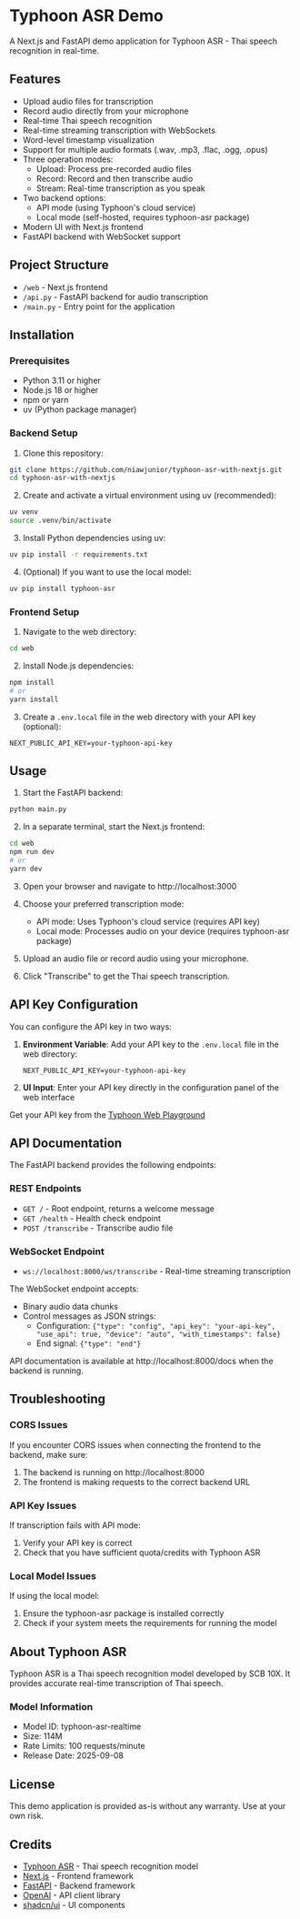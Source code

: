 # Typhoon ASR Demo

A Next.js and FastAPI demo application for Typhoon ASR - Thai speech recognition in real-time.

## Features

- Upload audio files for transcription
- Record audio directly from your microphone
- Real-time Thai speech recognition
- Real-time streaming transcription with WebSockets
- Word-level timestamp visualization
- Support for multiple audio formats (.wav, .mp3, .flac, .ogg, .opus)
- Three operation modes:
  - Upload: Process pre-recorded audio files
  - Record: Record and then transcribe audio
  - Stream: Real-time transcription as you speak
- Two backend options:
  - API mode (using Typhoon's cloud service)
  - Local mode (self-hosted, requires typhoon-asr package)
- Modern UI with Next.js frontend
- FastAPI backend with WebSocket support

## Project Structure

- `/web` - Next.js frontend
- `/api.py` - FastAPI backend for audio transcription
- `/main.py` - Entry point for the application

## Installation

### Prerequisites

- Python 3.11 or higher
- Node.js 18 or higher
- npm or yarn
- uv (Python package manager)

### Backend Setup

1. Clone this repository:

```bash
git clone https://github.com/niawjunior/typhoon-asr-with-nextjs.git
cd typhoon-asr-with-nextjs
```

2. Create and activate a virtual environment using uv (recommended):

```bash
uv venv
source .venv/bin/activate
```

3. Install Python dependencies using uv:

```bash
uv pip install -r requirements.txt
```

4. (Optional) If you want to use the local model:

```bash
uv pip install typhoon-asr
```

### Frontend Setup

1. Navigate to the web directory:

```bash
cd web
```

2. Install Node.js dependencies:

```bash
npm install
# or
yarn install
```

3. Create a `.env.local` file in the web directory with your API key (optional):

```
NEXT_PUBLIC_API_KEY=your-typhoon-api-key
```

## Usage

1. Start the FastAPI backend:

```bash
python main.py
```

2. In a separate terminal, start the Next.js frontend:

```bash
cd web
npm run dev
# or
yarn dev
```

3. Open your browser and navigate to http://localhost:3000

4. Choose your preferred transcription mode:

   - API mode: Uses Typhoon's cloud service (requires API key)
   - Local mode: Processes audio on your device (requires typhoon-asr package)

5. Upload an audio file or record audio using your microphone.

6. Click "Transcribe" to get the Thai speech transcription.

## API Key Configuration

You can configure the API key in two ways:

1. **Environment Variable**: Add your API key to the `.env.local` file in the web directory:

   ```
   NEXT_PUBLIC_API_KEY=your-typhoon-api-key
   ```

2. **UI Input**: Enter your API key directly in the configuration panel of the web interface

Get your API key from the [Typhoon Web Playground](https://opentyphoon.ai/)

## API Documentation

The FastAPI backend provides the following endpoints:

### REST Endpoints

- `GET /` - Root endpoint, returns a welcome message
- `GET /health` - Health check endpoint
- `POST /transcribe` - Transcribe audio file

### WebSocket Endpoint

- `ws://localhost:8000/ws/transcribe` - Real-time streaming transcription

The WebSocket endpoint accepts:
- Binary audio data chunks
- Control messages as JSON strings:
  - Configuration: `{"type": "config", "api_key": "your-api-key", "use_api": true, "device": "auto", "with_timestamps": false}`
  - End signal: `{"type": "end"}`

API documentation is available at http://localhost:8000/docs when the backend is running.

## Troubleshooting

### CORS Issues

If you encounter CORS issues when connecting the frontend to the backend, make sure:

1. The backend is running on http://localhost:8000
2. The frontend is making requests to the correct backend URL

### API Key Issues

If transcription fails with API mode:

1. Verify your API key is correct
2. Check that you have sufficient quota/credits with Typhoon ASR

### Local Model Issues

If using the local model:

1. Ensure the typhoon-asr package is installed correctly
2. Check if your system meets the requirements for running the model

## About Typhoon ASR

Typhoon ASR is a Thai speech recognition model developed by SCB 10X. It provides accurate real-time transcription of Thai speech.

### Model Information

- Model ID: typhoon-asr-realtime
- Size: 114M
- Rate Limits: 100 requests/minute
- Release Date: 2025-09-08

## License

This demo application is provided as-is without any warranty. Use at your own risk.

## Credits

- [Typhoon ASR](https://opentyphoon.ai/) - Thai speech recognition model
- [Next.js](https://nextjs.org/) - Frontend framework
- [FastAPI](https://fastapi.tiangolo.com/) - Backend framework
- [OpenAI](https://openai.com/) - API client library
- [shadcn/ui](https://ui.shadcn.com/) - UI components
